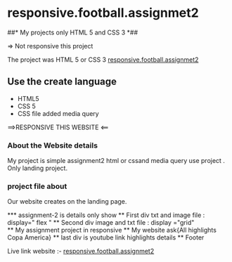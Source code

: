 # responsive.football.assignmet2

##* My projects only HTML 5 and CSS 3 *##

=> Not responsive this project 

The project was HTML 5 or CSS 3 [responsive.football.assignmet2](https://responsive-football-assingment2.netlify.app/)

## Use the create language
* HTML5
* CSS 5
* CSS file added media query

==>RESPONSIVE THIS WEBSITE <==

### About the Website details
My project is simple assignment2 html or cssand media query use  project . Only landing project.

### project file about
Our website creates on the landing page. 

*** assignment-2 is details only show
** First div txt and image file : display=" flex " 
** Second div image and txt file : display ="grid"  
** My assignment project in responsive 
** My website ask{All highlights Copa America} 
** last div is youtube link highlights details
** Footer

Live link website :- [responsive.football.assignmet2](https://responsive-football-assingment2.netlify.app/)
